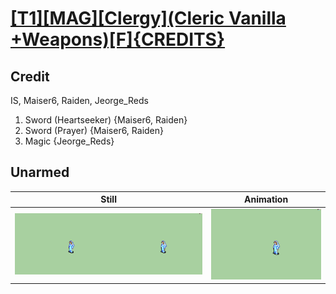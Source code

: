 # [\[T1\]\[MAG\]\[Clergy\]\(Cleric Vanilla +Weapons\)\[F\]{CREDITS}](../)

## Credit

IS, Maiser6, Raiden, Jeorge_Reds

1. Sword (Heartseeker) {Maiser6, Raiden}
1. Sword (Prayer) {Maiser6, Raiden}
6. Magic {Jeorge_Reds}
	
## Unarmed

| Still | Animation |
| :---: | :-------: |
| ![Unarmed still](./Unarmed_000.png) | ![Unarmed animation](./Unarmed.gif) |
